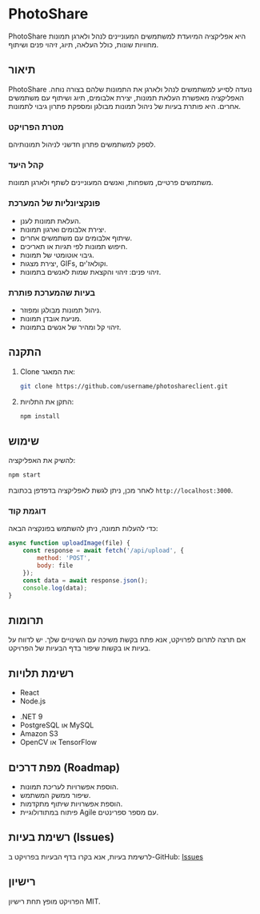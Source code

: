 # PhotoShare

PhotoShare היא אפליקציה המיועדת למשתמשים המעוניינים לנהל ולארגן תמונות מחוויות שונות, כולל העלאה, תיוג, זיהוי פנים ושיתוף.

## תיאור

PhotoShare נועדה לסייע למשתמשים לנהל ולארגן את התמונות שלהם בצורה נוחה. האפליקציה מאפשרת העלאת תמונות, יצירת אלבומים, תיוג ושיתוף עם משתמשים אחרים. היא פותרת בעיות של ניהול תמונות מבולגן ומספקת פתרון גיבוי לתמונות.

### מטרת הפרויקט
לספק למשתמשים פתרון חדשני לניהול תמונותיהם.

### קהל היעד
משתמשים פרטיים, משפחות, ואנשים המעוניינים לשתף ולארגן תמונות.

### פונקציונליות של המערכת
- העלאת תמונות לענן.
- יצירת אלבומים וארגון תמונות.
- שיתוף אלבומים עם משתמשים אחרים.
- חיפוש תמונות לפי תגיות או תאריכים.
- גיבוי אוטומטי של תמונות.
- יצירת מצגות, GIFs, וקולאז'ים.
- זיהוי פנים: זיהוי והקצאת שמות לאנשים בתמונות.

### בעיות שהמערכת פותרת
- ניהול תמונות מבולגן ומפוזר.
- מניעת אובדן תמונות.
- זיהוי קל ומהיר של אנשים בתמונות.

## התקנה

1. Clone את המאגר:
   ```bash
   git clone https://github.com/username/photoshareclient.git
   ```
2. התקן את התלויות:
   ```bash
   npm install
   ```

## שימוש

להשיק את האפליקציה:
```bash
npm start
```
לאחר מכן, ניתן לגשת לאפליקציה בדפדפן בכתובת `http://localhost:3000`.

### דוגמת קוד

כדי להעלות תמונה, ניתן להשתמש בפונקציה הבאה:
```javascript
async function uploadImage(file) {
    const response = await fetch('/api/upload', {
        method: 'POST',
        body: file
    });
    const data = await response.json();
    console.log(data);
}
```

## תרומות

אם תרצה לתרום לפרויקט, אנא פתח בקשת משיכה עם השינויים שלך. יש לדווח על בעיות או בקשות שיפור בדף הבעיות של הפרויקט.

## רשימת תלויות

- React
- Node.js
<!-- - Express -->
<!-- - MongoDB -->
- .NET 9
- PostgreSQL או MySQL
- Amazon S3
- OpenCV או TensorFlow

## מפת דרכים (Roadmap)

- הוספת אפשרויות לעריכת תמונות.
- שיפור ממשק המשתמש.
- הוספת אפשרויות שיתוף מתקדמות.
- פיתוח במתודולוגיית Agile עם מספר ספרינטים.

## רשימת בעיות (Issues)

לרשימת בעיות, אנא בקרו בדף הבעיות בפרויקט ב-GitHub: [Issues](https://github.com/username/photoshareclient/issues)

## רישיון

הפרויקט מופץ תחת רישיון MIT.
